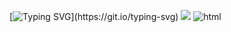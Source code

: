 
[![Typing SVG](https://readme-typing-svg.demolab.com/?lines=New+website+released;Html+on+TOP;FOLLOW+US!;vscode+best;JOIN+THE+DISC;)](https://git.io/typing-svg)
![](https://komarev.com/ghpvc/?username=thepizzaedition)
  <img src="https://img.shields.io/badge/Knows-HTML-blue/?logo=html5&logoColor=warning&color=orange" alt="html">
